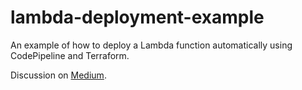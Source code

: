 # lambda-deployment-example

An example of how to deploy a Lambda function automatically using CodePipeline and Terraform.

Discussion on [Medium](https://medium.com/statics-and-dynamics/automated-lambda-deployments-with-terraform-codepipeline-a4d2a2019eae).
